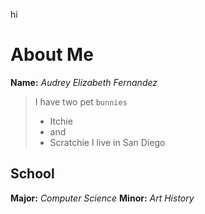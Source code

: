 hi
# About Me

**Name:** *Audrey Elizabeth Fernandez*
> I have two pet `bunnies`
> * Itchie
> * and
> * Scratchie
I live in San Diego

## School
**Major:** *Computer Science*
**Minor:** *Art History*
